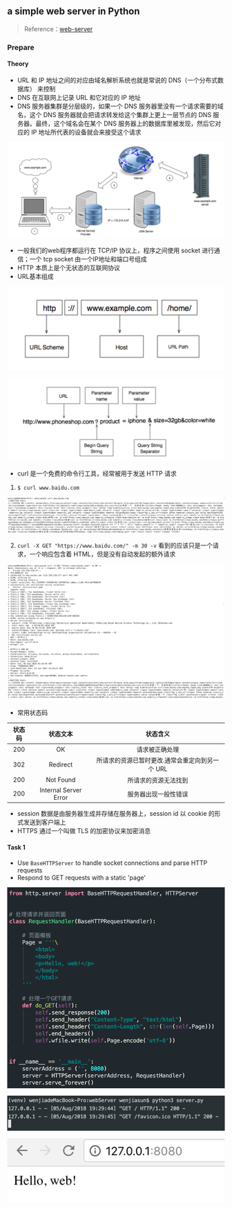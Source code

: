 ##  a simple web server in Python
> Reference：[web-server](https://github.com/aosabook/500lines/tree/master/web-server/code/00-hello-web)

### Prepare
#### Theory
* URL 和 IP 地址之间的对应由域名解析系统也就是常说的 DNS（一个分布式数据库） 来控制
* DNS 在互联网上记录 URL 和它对应的 IP 地址
* DNS 服务器集群是分层级的，如果一个 DNS 服务器里没有一个请求需要的域名，这个 DNS 服务器就会把请求转发给这个集群上更上一层节点的 DNS 服务器。最终，这个域名会在某个 DNS 服务器上的数据库里被发现，然后它对应的 IP 地址所代表的设备就会来接受这个请求

![DNS](pics/DNS.png)
* 一般我们的web程序都运行在 TCP/IP 协议上，程序之间使用 socket 进行通信；一个 tcp socket 由一个IP地址和端口号组成
* HTTP 本质上是个无状态的互联网协议
* URL基本组成

![url1](pics/url1.png)

![url2](pics/url2.png)

* curl 是一个免费的命令行工具，经常被用于发送 HTTP 请求
1. `$ curl www.baidu.com`

![curl1](pics/curl1.png)

2. `curl -X GET "https://www.baidu.com/" -m 30 -v` 看到的应该只是一个请求，一个响应包含着 HTML，但是没有自动发起的额外请求

![curl2](pics/curl2.png)

* 常用状态码

| 状态码 | 状态文本 | 状态含义|
|:------: |:-------: |:------:|
| 200 | OK | 请求被正确处理 |
| 302 | Redirect | 所请求的资源已暂时更改.通常会重定向到另一个 URL |
| 200 | Not Found | 所请求的资源无法找到 |
| 200 | Internal Server Error | 服务器出现一般性错误 |

* session 数据是由服务器生成并存储在服务器上，session id 以 cookie 的形式发送到客户端上
* HTTPS 通过一个叫做 TLS 的加密协议来加密消息

#### Task 1
* Use `BaseHTTPServer` to handle socket connections and parse HTTP requests
* Respond to GET requests with a static 'page'

![1](pics/task1_1.png)

![2](pics/task1_3.png)

![3](pics/task1_2.png)